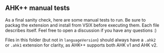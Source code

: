 ## AHK++ manual tests

As a final sanity check, here are some manual tests to run. Be sure to packag the extension and install from VSIX before executing them. Each file describes itself. Feel free to open a discussion if you have any questions :)

Files in this folder (but not in `languageVersion`) should always have a `.ahk2` or `.ahk1` extension for clarity, as AHK++ supports both AHK v1 and AHK v2.